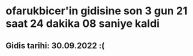 # ofarukbicer'in gidisine son 3 gun 21 saat 24 dakika 08 saniye kaldi

## Gidis tarihi: 30.09.2022 :(
